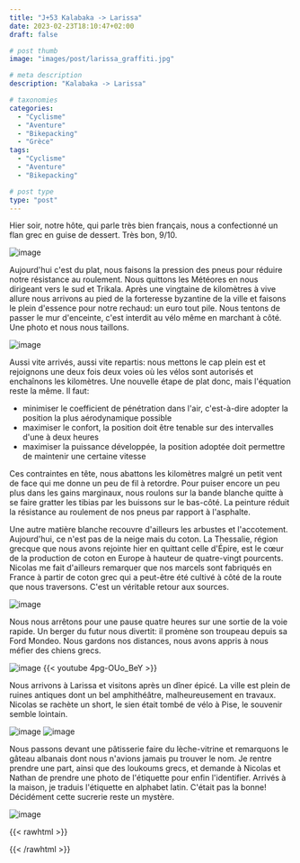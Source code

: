 ```yaml
---
title: "J+53 Kalabaka -> Larissa"
date: 2023-02-23T18:10:47+02:00
draft: false

# post thumb
image: "images/post/larissa_graffiti.jpg"

# meta description
description: "Kalabaka -> Larissa"

# taxonomies
categories:
  - "Cyclisme" 
  - "Aventure" 
  - "Bikepacking"
  - "Grèce" 
tags:
  - "Cyclisme" 
  - "Aventure" 
  - "Bikepacking" 

# post type
type: "post"
---
```


Hier soir, notre hôte, qui parle très bien français, nous a confectionné un flan grec en guise de dessert. Très bon, 9/10.

![image](../../images/post/larissa_flan.jpg)

Aujourd'hui c'est du plat, nous faisons la pression des pneus pour réduire notre résistance au roulement. Nous quittons les Météores en nous dirigeant vers le sud et Trikala. Après une vingtaine de kilomètres à vive allure nous arrivons au pied de la forteresse byzantine de la ville et faisons le plein d'essence pour notre rechaud: un euro tout pile. Nous tentons de passer le mur d'enceinte, c'est interdit au vélo même en marchant à côté. Une photo et nous nous taillons. 

![image](../../images/post/larissa_chateau.jpg)

Aussi vite arrivés, aussi vite repartis: nous mettons le cap plein est et rejoignons une deux fois deux voies où les vélos sont autorisés et enchaînons les kilomètres. Une nouvelle étape de plat donc, mais l'équation reste la même. Il faut:

- minimiser le coefficient de pénétration dans l'air, c'est-à-dire adopter la position la plus aérodynamique possible
- maximiser le confort, la position doit être tenable sur des intervalles d'une à deux heures
- maximiser la puissance développée, la position adoptée doit permettre de maintenir une certaine vitesse

Ces contraintes en tête, nous abattons les kilomètres malgré un petit vent de face qui me donne un peu de fil à retordre. Pour puiser encore un peu plus dans les gains marginaux, nous roulons sur la bande blanche quitte à se faire gratter les tibias par les buissons sur le bas-côté. La peinture réduit la résistance au roulement de nos pneus par rapport à l'asphalte. 

Une autre matière blanche recouvre d'ailleurs les arbustes et l'accotement. Aujourd'hui, ce n'est pas de la neige mais du coton. La Thessalie, région grecque que nous avons rejointe hier en quittant celle d'Épire, est le cœur de la production de coton en Europe à hauteur de quatre-vingt pourcents. Nicolas me fait d'ailleurs remarquer que nos marcels sont fabriqués en France à partir de coton grec qui a peut-être été cultivé à côté de la route que nous traversons. C'est un véritable retour aux sources. 

![image](../../images/post/larissa_coton.jpg)

Nous nous arrêtons pour une pause quatre heures sur une sortie de la voie rapide. Un berger du futur nous divertit: il promène son troupeau depuis sa Ford Mondeo.  Nous gardons nos distances, nous avons appris à nous méfier des chiens grecs. 

![image](../../images/post/larissa_berger.jpg)
{{< youtube 4pg-OUo_BeY >}} 

Nous arrivons à Larissa et visitons après un dîner épicé. La ville est plein de ruines antiques dont un bel amphithéâtre, malheureusement en travaux. Nicolas se rachète un short, le sien était tombé de vélo à Pise, le souvenir semble lointain. 

![image](../../images/post/larissa_amphi.jpg)
![image](../../images/post/larissa_velo.jpg)

Nous passons devant une pâtisserie faire du lèche-vitrine et remarquons le gâteau albanais dont nous n'avions jamais pu trouver le nom. Je rentre prendre une part, ainsi que des loukoums grecs, et demande à Nicolas et Nathan de prendre une photo de l'étiquette pour enfin l'identifier. Arrivés à la maison, je traduis l'étiquette en alphabet latin. C'était pas la bonne! Décidément cette sucrerie reste un mystère. 

![image](../../images/post/larissa_gateau.jpg)

{{< rawhtml >}}
<div class="strava-embed-placeholder" data-embed-type="activity" data-embed-id="8609488773"></div><script src="https://strava-embeds.com/embed.js"></script>
{{< /rawhtml >}}
